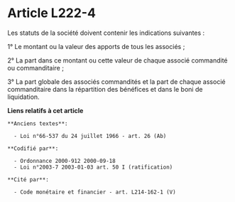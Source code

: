 # Article L222-4

Les statuts de la société doivent contenir les indications suivantes :

1° Le montant ou la valeur des apports de tous les associés ;

2° La part dans ce montant ou cette valeur de chaque associé commandité ou commanditaire ;

3° La part globale des associés commandités et la part de chaque associé commanditaire dans la répartition des bénéfices et
dans le boni de liquidation.

**Liens relatifs à cet article**

	**Anciens textes**:

	  - Loi n°66-537 du 24 juillet 1966 - art. 26 (Ab)

	**Codifié par**:

	  - Ordonnance 2000-912 2000-09-18
	  - Loi n°2003-7 2003-01-03 art. 50 I (ratification)

	**Cité par**:

	  - Code monétaire et financier - art. L214-162-1 (V)
